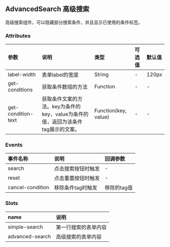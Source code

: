 ## AdvancedSearch 高级搜索

高级搜索组件，可以隐藏部分搜索条件，并且显示已使用的条件标签。



### Attributes

| 参数               | 说明                                                         | 类型                 | 可选值 | 默认值 |
| :----------------- | :----------------------------------------------------------- | :------------------- | :----- | :----- |
| label-width        | 表单label的宽度                                              | String               | -      | 120px  |
| get-conditions     | 获取条件数组的方法                                           | Function             | -      | -      |
| get-condition-text | 获取条件文案的方法。key为条件的key，value为条件的值，返回为该条件tag展示的文案。 | Function(key, value) | -      | -      |



### Events

| 事件名称         | 说明               | 回调参数    |
| :--------------- | :----------------- | :---------- |
| search           | 点击搜索按钮时触发 | -           |
| reset            | 点击重置按钮时触发 | -           |
| cancel-condition | 移除条件tag时触发  | 移除的tag值 |



### Slots

| name            | 说明                 |
| :-------------- | :------------------- |
| simple-search   | 第一行搜索的表单内容 |
| advanced-search | 高级搜索的表单内容   |


